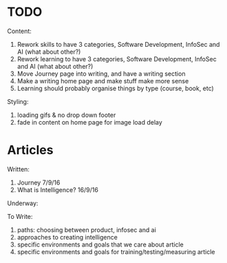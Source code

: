# TODO

Content:

1. Rework skills to have 3 categories, Software Development, InfoSec and AI (what about other?)
1. Rework learning to have 3 categories, Software Development, InfoSec and AI (what about other?)
1. Move Journey page into writing, and have a writing section
1. Make a writing home page and make stuff make more sense
1. Learning should probably organise things by type (course, book, etc)

Styling:

1. loading gifs & no drop down footer
1. fade in content on home page for image load delay

# Articles

Written:

1. Journey 7/9/16
1. What is Intelligence? 16/9/16

Underway:

To Write:

1. paths: choosing between product, infosec and ai
1. approaches to creating intelligence
1. specific environments and goals that we care about article
1. specific environments and goals for training/testing/measuring article

